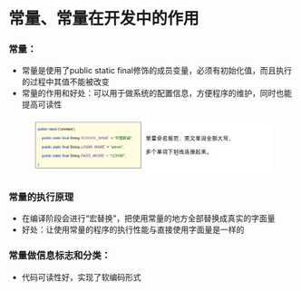 # 常量、常量在开发中的作用

### 常量：

* 常量是使用了public static final修饰的成员变量，必须有初始化值，而且执行的过程中其值不能被改变
* 常量的作用和好处：可以用于做系统的配置信息，方便程序的维护，同时也能提高可读性

<figure><img src="../.gitbook/assets/image (3) (3).png" alt=""><figcaption></figcaption></figure>

### 常量的执行原理

* 在编译阶段会进行“宏替换”，把使用常量的地方全部替换成真实的字面量
* 好处：让使用常量的程序的执行性能与直接使用字面量是一样的

### 常量做信息标志和分类：

* 代码可读性好，实现了软编码形式

